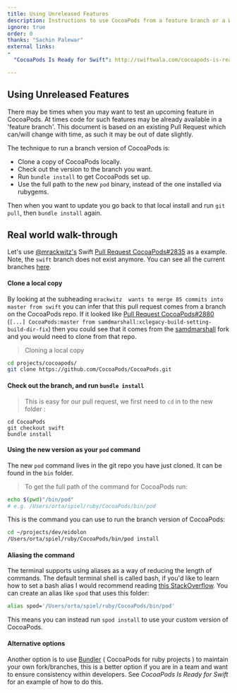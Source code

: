 ```yaml
---
title: Using Unreleased Features
description: Instructions to use CocoaPods from a feature branch or a Work-in-progress fork
ignore: true
order: 0
thanks: "Sachin Palewar"
external links:
-
  "CocoaPods Is Ready for Swift": http://swiftwala.com/cocoapods-is-ready-for-swift/

--- 
```


## Using Unreleased Features

There may be times when you may want to test an upcoming feature in CocoaPods. At times code for such features may be already available in a 'feature branch'. This document is based on an existing Pull Request which can/will change with time, as such it may be out of date slightly.

The technique to run a branch version of CocoaPods is:

* Clone a copy of CocoaPods locally.
* Check out the version to the branch you want.
* Run `bundle install` to get CocoaPods set up.
* Use the full path to the new `pod` binary, instead of the one installed via rubygems.

Then when you want to update you go back to that local install and run `git pull`, then `bundle install` again.

## Real world walk-through

Let's use [@mrackwitz's](http://twitter.com/mrackwitz) Swift [Pull Request CocoaPods#2835](https://github.com/CocoaPods/CocoaPods/pull/2835) as a example. Note, the `swift` branch does not exist anymore. You can see all the current branches [here](https://github.com/CocoaPods/CocoaPods/branches).

#### Clone a local copy

By looking at the subheading `mrackwitz  wants to merge 85 commits into master from swift` you can infer that this pull request comes from a branch on the CocoaPods repo. If it looked like [Pull Request CocoaPods#2880](https://github.com/CocoaPods/CocoaPods/pull/2880) (`[...] CocoaPods:master from samdmarshall:xclegacy-build-setting-build-dir-fix`) then you could see that it comes from the [samdmarshall](https://github.com/samdmarshall/cocoapods/tree/xclegacy-build-setting-build-dir-fix) fork and you would need to clone from that repo.

> Cloning a local copy 

``` bash
cd projects/cocoapods/
git clone https://github.com/CocoaPods/CocoaPods.git
```

#### Check out the branch, and run `bundle install`

> This is easy for our pull request, we first need to `cd` in to the new folder :

```
cd CocoaPods
git checkout swift
bundle install
```

#### Using the new version as your `pod` command

The new `pod` command lives in the git repo you have just cloned. It can be found in the `bin` folder.

> To get the full path of the command for CocoaPods run:

``` bash
echo $(pwd)"/bin/pod"
# e.g. /Users/orta/spiel/ruby/CocoaPods/bin/pod
```

This is the command you can use to run the branch version of CocoaPods:

``` bash
cd ~/projects/dev/eidolon
/Users/orta/spiel/ruby/CocoaPods/bin/pod install
```

#### Aliasing the command

The terminal supports using aliases as a way of reducing the length of commands. The default terminal shell is called bash, if you'd like to learn how to set a bash alias I would recommend reading [this StackOverflow](http://stackoverflow.com/questions/8967843/how-do-i-create-a-bash-alias). You can create an alias like `spod` that uses this folder:

``` bash
alias spod='/Users/orta/spiel/ruby/CocoaPods/bin/pod'
```

This means you can instead run `spod install` to use your custom version of CocoaPods.


#### Alternative options

Another option is to use [Bundler](http://bundler.io) ( CocoaPods for ruby projects ) to maintain your own fork/branches, this is a better option if you are in a team and want to ensure consistency within developers. See _CocoaPods Is Ready for Swift_ for an example of how to do this.
